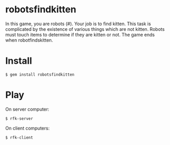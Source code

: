 robotsfindkitten
================

In this game, you are robots (#). Your job is to find kitten. This task
is complicated by the existence of various things which are not kitten.
Robots must touch items to determine if they are kitten or not. The game
ends when robotfindskitten.

Install
=======

```
$ gem install robotsfindkitten
```

Play
====

On server computer:

```
$ rfk-server
```

On client computers:

```
$ rfk-client
```
